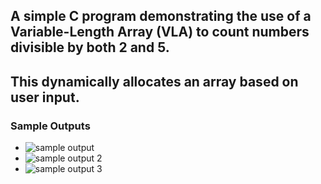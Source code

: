 
**A simple C program demonstrating the use of a Variable-Length Array (VLA) to count numbers divisible by both 2 and 5.**
-
**This dynamically allocates an array based on user input.**
---
### Sample Outputs  
- ![sample output](https://github.com/zoreladrean/C-language-codes/blob/main/variable-length-array/sampleOutput1.PNG)
- ![sample output 2](https://github.com/zoreladrean/C-language-codes/blob/main/variable-length-array/sampleOutput2.PNG)
- ![sample output 3](https://github.com/zoreladrean/C-language-codes/blob/main/variable-length-array/sampleOutput3.PNG)
